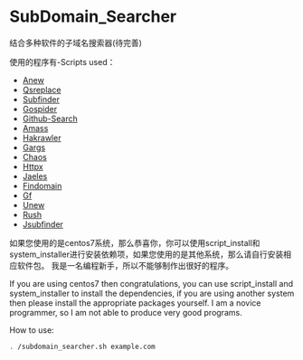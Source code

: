 # SubDomain_Searcher
结合多种软件的子域名搜索器(待完善)

使用的程序有-Scripts used：
- [Anew](https://github.com/tomnomnom/anew)
- [Qsreplace](https://github.com/tomnomnom/qsreplace)
- [Subfinder](https://github.com/projectdiscovery/subfinder)
- [Gospider](https://github.com/jaeles-project/gospider)
- [Github-Search](https://github.com/gwen001/github-search)
- [Amass](https://github.com/OWASP/Amass)
- [Hakrawler](https://github.com/hakluke/hakrawler)
- [Gargs](https://github.com/brentp/gargs)
- [Chaos](https://github.com/projectdiscovery/chaos-client)
- [Httpx](https://github.com/projectdiscovery/httpx)
- [Jaeles](https://github.com/jaeles-project/jaeles)
- [Findomain](https://github.com/Edu4rdSHL/findomain)
- [Gf](https://github.com/tomnomnom/gf)
- [Unew](https://github.com/dwisiswant0/unew)
- [Rush](https://github.com/shenwei356/rush)
- [Jsubfinder](https://github.com/hiddengearz/jsubfinder)


如果您使用的是centos7系统，那么恭喜你，你可以使用script_install和system_installer进行安装依赖项，如果您使用的是其他系统，那么请自行安装相应软件包。
我是一名编程新手，所以不能够制作出很好的程序。

If you are using centos7 then congratulations, you can use script_install and system_installer to install the dependencies, if you are using another system then please install the appropriate packages yourself.
I am a novice programmer, so I am not able to produce very good programs.


How to use:
```bash
. /subdomain_searcher.sh example.com
```
